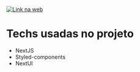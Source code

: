 
<a href="https://myportfolio-kappa-wine.vercel.app/" alt="linkSite">

![Link na web](https://img.shields.io/badge/web-0A66C2?style=for-the-badge&logo=web&logoColor=white)
	
</a>

 # Techs usadas no projeto

  - NextJS
  - Styled-components
  - NextUI
 
